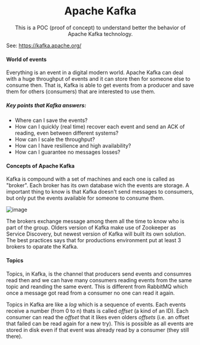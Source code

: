 <h1 align="center">Apache Kafka</h1>
<p align="center">This is a POC (proof of concept) to understand better the behavior of Apache Kafka technology.</p>

See: https://kafka.apache.org/

#### World of events

Everything is an event in a digital modern world. Apache Kafka can deal with a huge throughput of events and it can store then for someone else to consume then. That is, Kafka is able to get events from a producer and save them for others (consumers) that are interested to use them.

##### Key points that Kafka answers:
* Where can I save the events?
* How can I quickly (real time) recover each event and send an ACK of reading, even between different systems?
* How can I scale the throughput?
* How can I have resilience and high availability?
* How can I guarantee no messages losses?

#### Concepts of Apache Kafka

Kafka is compound with a set of machines and each one is called as "broker". Each broker has its own database wich the events are storage. A important thing to know is that Kafka doesn't send messages to consumers, but only put the events available for someone to consume them.

![image](https://user-images.githubusercontent.com/9732874/190032601-a9eea95e-484f-4e7d-bb2a-80e1f6221afe.png)

The brokers exchange message among them all the time to know who is part of the group. Olders version of Kafka make use of Zookeeper as Service Discovery, but newest version of Kafka will built its own solution. The best practices says that for productions environment put at least 3 brokers to oparate the Kafka.

#### Topics
Topics, in Kafka, is the channel that producers send events and consumres read then and we can have many consumers reading events from the same topic and reanding the same event. This is different from RabbitMQ which once a message got read from a consumer no one can read it again.

Topics in Kafka are like a _log_ which is a sequence of events. Each events receive a number (from 0 to n) thats is called _offset_ (a kind of an ID). Each consumer can read the _offset_ that it likes even olders _offsets_ (i.e. an offset that failed can be read again for a new try). This is possible as all events are stored in disk even if that event was already read by a consumer (they still there).
